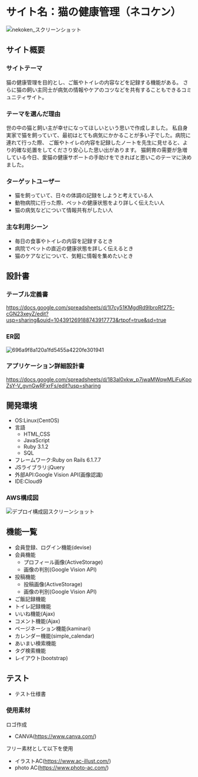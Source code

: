 # サイト名：猫の健康管理（ネコケン）

![nekoken_スクリーンショット](https://github.com/kurumakazuto/nekoken/assets/153343673/b76fc290-2bd3-416f-8862-d34b5a962481)

## サイト概要
### サイトテーマ
猫の健康管理を目的とし、ご飯やトイレの内容などを記録する機能がある。
さらに猫の飼い主同士が病気の情報やケアのコツなどを共有することもできるコミュニティサイト。
### テーマを選んだ理由
世の中の猫と飼い主が幸せになってほしいという思いで作成しました。
私自身実家で猫を飼っていて、最初はとても病気にかかることが多い子でした。病院に連れて行った際、
ご飯やトイレの内容を記録したノートを先生に見せると、より的確な処置をしてくださり安心した思い出があります。
猫飼育の需要が急増している今日、愛猫の健康サポートの手助けをできればと思いこのテーマに決めました。
### ターゲットユーザー
- 猫を飼っていて、日々の体調の記録をしようと考えている人
- 動物病院に行った際、ペットの健康状態をより詳しく伝えたい人
- 猫の病気などについて情報共有がしたい人

### 主な利用シーン
- 毎日の食事やトイレの内容を記録するとき
- 病院でペットの直近の健康状態を詳しく伝えるとき
- 猫のケアなどについて、気軽に情報を集めたいとき

## 設計書

### テーブル定義書
https://docs.google.com/spreadsheets/d/1l7cy51KMgdRd9lbroRf275-cGN23xeyZ/edit?usp=sharing&ouid=104391269188743917773&rtpof=true&sd=true

### ER図
![696a9f8a120a1fd5455a4220fe301941](https://github.com/kurumakazuto/nekoken/assets/153343673/60efa96a-885e-475b-b82e-281324a4c4f2)

### アプリケーション詳細設計書
https://docs.google.com/spreadsheets/d/183al0xkw_p7jwaMWqwMLiFuKpoZsY-V_gvnGwRFxrFs/edit?usp=sharing

## 開発環境
- OS:Linux(CentOS)
- 言語
  * HTML,CSS
  * JavaScript
  * Ruby 3.1.2
  * SQL
- フレームワーク:Ruby on Rails 6.1.7.7
- JSライブラリ:jQuery
- 外部API:Google Vision API(画像認識)
- IDE:Cloud9

### AWS構成図
![デプロイ構成図スクリーンショット](https://github.com/kurumakazuto/nekoken/assets/153343673/d51f0c97-1499-476b-b477-4812820f0ec3)

## 機能一覧
- 会員登録、ログイン機能(devise)
- 会員機能
  * プロフィール画像(ActiveStorage)
  * 画像の判別(Google Vision API)
- 投稿機能
  * 投稿画像(ActiveStorage)
  * 画像の判別(Google Vision API)
- ご飯記録機能
- トイレ記録機能
- いいね機能(Ajax)
- コメント機能(Ajax)
- ページネーション機能(kaminari)
- カレンダー機能(simple_calendar)
- あいまい検索機能
- タグ検索機能
- レイアウト(bootstrap)

## テスト
- テスト仕様書

### 使用素材
ロゴ作成
- CANVA(https://www.canva.com/)

フリー素材として以下を使用
- イラストAC(https://www.ac-illust.com/)
- photo AC(https://www.photo-ac.com/)